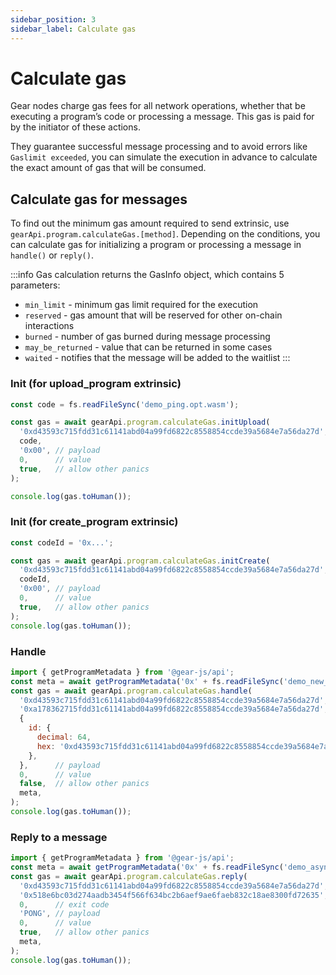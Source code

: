 ```yaml
---
sidebar_position: 3
sidebar_label: Calculate gas
---
```


# Calculate gas

Gear nodes charge gas fees for all network operations, whether that be executing a program’s code or processing a message. This gas is paid for by the initiator of these actions.

They guarantee successful message processing and to avoid errors like `Gaslimit exceeded`, you can simulate the execution in advance to calculate the exact amount of gas that will be consumed.

## Calculate gas for messages

To find out the minimum gas amount required to send extrinsic, use `gearApi.program.calculateGas.[method]`. Depending on the conditions, you can calculate gas for initializing a program or processing a message in `handle()` or `reply()`.

:::info
Gas calculation returns the GasInfo object, which contains 5 parameters:

- `min_limit` - minimum gas limit required for the execution
- `reserved` - gas amount that will be reserved for other on-chain interactions
- `burned` - number of gas burned during message processing
- `may_be_returned` - value that can be returned in some cases
- `waited` - notifies that the message will be added to the waitlist
  :::

### Init (for upload_program extrinsic)

```javascript
const code = fs.readFileSync('demo_ping.opt.wasm');

const gas = await gearApi.program.calculateGas.initUpload(
  '0xd43593c715fdd31c61141abd04a99fd6822c8558854ccde39a5684e7a56da27d', // source id
  code,
  '0x00', // payload
  0,      // value
  true,   // allow other panics
);

console.log(gas.toHuman());
```

### Init (for create_program extrinsic)

```javascript
const codeId = '0x...';

const gas = await gearApi.program.calculateGas.initCreate(
  '0xd43593c715fdd31c61141abd04a99fd6822c8558854ccde39a5684e7a56da27d', // source id
  codeId,
  '0x00', // payload
  0,      // value
  true,   // allow other panics
);
console.log(gas.toHuman());
```

### Handle

```javascript
import { getProgramMetadata } from '@gear-js/api';
const meta = await getProgramMetadata('0x' + fs.readFileSync('demo_new_meta.meta.txt'));
const gas = await gearApi.program.calculateGas.handle(
  '0xd43593c715fdd31c61141abd04a99fd6822c8558854ccde39a5684e7a56da27d', // source id
  '0xa178362715fdd31c61141abd04a99fd6822c8558854ccde39a5684e7a56da27d', // program id
  {
    id: {
      decimal: 64,
      hex: '0xd43593c715fdd31c61141abd04a99fd6822c8558854ccde39a5684e7a56da27d',
    },
  },      // payload
  0,      // value
  false,  // allow other panics
  meta,
);
console.log(gas.toHuman());
```

### Reply to a message

```javascript
import { getProgramMetadata } from '@gear-js/api';
const meta = await getProgramMetadata('0x' + fs.readFileSync('demo_async.meta.txt'));
const gas = await gearApi.program.calculateGas.reply(
  '0xd43593c715fdd31c61141abd04a99fd6822c8558854ccde39a5684e7a56da27d', // source id
  '0x518e6bc03d274aadb3454f566f634bc2b6aef9ae6faeb832c18ae8300fd72635', // message id
  0,      // exit code
  'PONG', // payload
  0,      // value
  true,   // allow other panics
  meta,
);
console.log(gas.toHuman());
```
